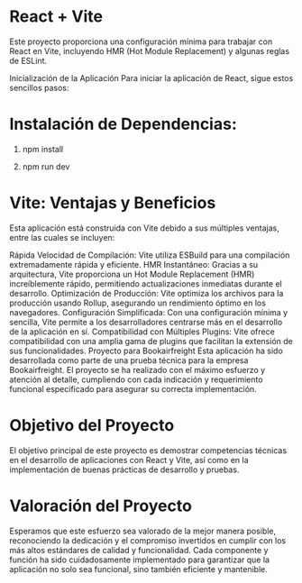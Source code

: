 # React + Vite
Este proyecto proporciona una configuración mínima para trabajar con React en Vite, incluyendo HMR (Hot Module Replacement) y algunas reglas de ESLint.

Inicialización de la Aplicación
Para iniciar la aplicación de React, sigue estos sencillos pasos:

# Instalación de Dependencias:

1) npm install


2) npm run dev


# Vite: Ventajas y Beneficios
Esta aplicación está construida con Vite debido a sus múltiples ventajas, entre las cuales se incluyen:

Rápida Velocidad de Compilación: Vite utiliza ESBuild para una compilación extremadamente rápida y eficiente.
HMR Instantáneo: Gracias a su arquitectura, Vite proporciona un Hot Module Replacement (HMR) increíblemente rápido, permitiendo actualizaciones inmediatas durante el desarrollo.
Optimización de Producción: Vite optimiza los archivos para la producción usando Rollup, asegurando un rendimiento óptimo en los navegadores.
Configuración Simplificada: Con una configuración mínima y sencilla, Vite permite a los desarrolladores centrarse más en el desarrollo de la aplicación en sí.
Compatibilidad con Múltiples Plugins: Vite ofrece compatibilidad con una amplia gama de plugins que facilitan la extensión de sus funcionalidades.
Proyecto para Bookairfreight
Esta aplicación ha sido desarrollada como parte de una prueba técnica para la empresa Bookairfreight. El proyecto se ha realizado con el máximo esfuerzo y atención al detalle, cumpliendo con cada indicación y requerimiento funcional especificado para asegurar su correcta implementación.

# Objetivo del Proyecto
El objetivo principal de este proyecto es demostrar competencias técnicas en el desarrollo de aplicaciones con React y Vite, así como en la implementación de buenas prácticas de desarrollo y pruebas.

# Valoración del Proyecto
Esperamos que este esfuerzo sea valorado de la mejor manera posible, reconociendo la dedicación y el compromiso invertidos en cumplir con los más altos estándares de calidad y funcionalidad. Cada componente y función ha sido cuidadosamente implementado para garantizar que la aplicación no solo sea funcional, sino también eficiente y mantenible.